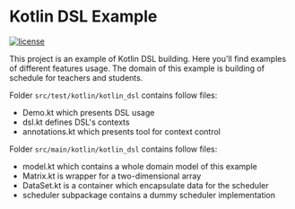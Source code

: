 # Kotlin DSL Example

[![license](https://img.shields.io/badge/license-Apache%202.0-blue.svg?style=flat)](http://www.apache.org/licenses/LICENSE-2.0)

This project is an example of Kotlin DSL building. Here you'll find examples of different features usage.
The domain of this example is building of schedule for teachers and students.

Folder `src/test/kotlin/kotlin_dsl` contains follow files:

- Demo.kt which presents DSL usage
- dsl.kt defines DSL's contexts
- annotations.kt which presents tool for context control

Folder `src/main/kotlin/kotlin_dsl` contains follow files:

- model.kt which contains a whole domain model of this example
- Matrix.kt is wrapper for a two-dimensional array
- DataSet.kt is a container which encapsulate data for the scheduler
- scheduler subpackage contains a dummy scheduler implementation
